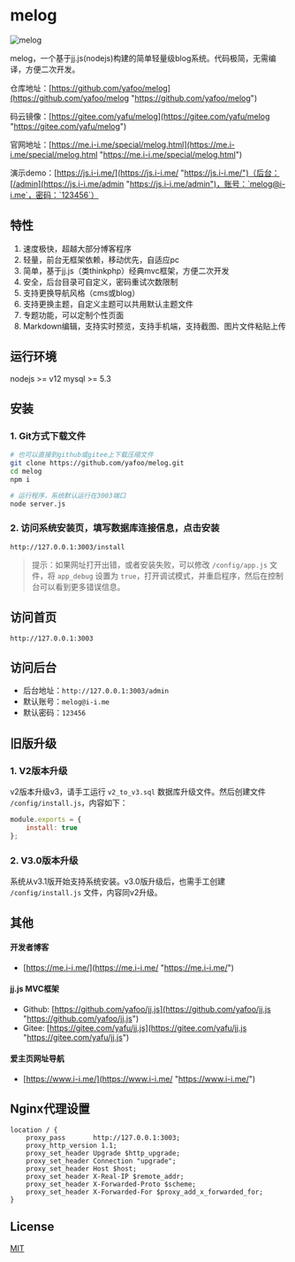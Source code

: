 # melog

![melog](https://me.i-i.me/static/images/melog_360.png "melog")

melog，一个基于jj.js(nodejs)构建的简单轻量级blog系统。代码极简，无需编译，方便二次开发。

仓库地址：[https://github.com/yafoo/melog](https://github.com/yafoo/melog "https://github.com/yafoo/melog")

码云镜像：[https://gitee.com/yafu/melog](https://gitee.com/yafu/melog "https://gitee.com/yafu/melog")

官网地址：[https://me.i-i.me/special/melog.html](https://me.i-i.me/special/melog.html "https://me.i-i.me/special/melog.html")

演示demo：[https://js.i-i.me/](https://js.i-i.me/ "https://js.i-i.me/")（后台：[/admin](https://js.i-i.me/admin "https://js.i-i.me/admin")，账号：`melog@i-i.me`，密码：`123456`）

## 特性

1. 速度极快，超越大部分博客程序
2. 轻量，前台无框架依赖，移动优先，自适应pc
3. 简单，基于jj.js（类thinkphp）经典mvc框架，方便二次开发
4. 安全，后台目录可自定义，密码重试次数限制
5. 支持更换导航风格（cms或blog）
6. 支持更换主题，自定义主题可以共用默认主题文件
7. 专题功能，可以定制个性页面
8. Markdown编辑，支持实时预览，支持手机端，支持截图、图片文件粘贴上传

## 运行环境
nodejs >= v12
mysql >= 5.3

## 安装

### 1. Git方式下载文件

```bash
# 也可以直接到github或gitee上下载压缩文件
git clone https://github.com/yafoo/melog.git
cd melog
npm i

# 运行程序，系统默认运行在3003端口
node server.js
```

### 2. 访问系统安装页，填写数据库连接信息，点击安装

```
http://127.0.0.1:3003/install
```

> 提示：如果网址打开出错，或者安装失败，可以修改 `/config/app.js` 文件，将 `app_debug` 设置为 `true`，打开调试模式，并重启程序，然后在控制台可以看到更多错误信息。

## 访问首页

```
http://127.0.0.1:3003
```

## 访问后台

- 后台地址：`http://127.0.0.1:3003/admin`  
- 默认账号：`melog@i-i.me`  
- 默认密码：`123456`

## 旧版升级

### 1. V2版本升级

v2版本升级v3，请手工运行 `v2_to_v3.sql` 数据库升级文件。然后创建文件 `/config/install.js`，内容如下：

```javascript
module.exports = {
    install: true
};
```

### 2. V3.0版本升级

系统从v3.1版开始支持系统安装。v3.0版升级后，也需手工创建 `/config/install.js` 文件，内容同v2升级。

## 其他

#### 开发者博客
-  [https://me.i-i.me/](https://me.i-i.me/ "https://me.i-i.me/")

#### jj.js MVC框架
-  Github: [https://github.com/yafoo/jj.js](https://github.com/yafoo/jj.js "https://github.com/yafoo/jj.js")
-  Gitee: [https://gitee.com/yafu/jj.js](https://gitee.com/yafu/jj.js "https://gitee.com/yafu/jj.js")

#### 爱主页网址导航
-  [https://www.i-i.me/](https://www.i-i.me/ "https://www.i-i.me/")

## Nginx代理设置

```nginx
location / {
    proxy_pass       http://127.0.0.1:3003;
    proxy_http_version 1.1;
    proxy_set_header Upgrade $http_upgrade;
    proxy_set_header Connection "upgrade";
    proxy_set_header Host $host;
    proxy_set_header X-Real-IP $remote_addr;
    proxy_set_header X-Forwarded-Proto $scheme;
    proxy_set_header X-Forwarded-For $proxy_add_x_forwarded_for;
}
```

## License

[MIT](LICENSE)